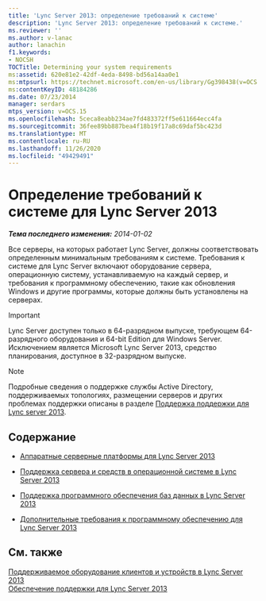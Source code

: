 ```yaml
---
title: 'Lync Server 2013: определение требований к системе'
description: 'Lync Server 2013: определение требований к системе.'
ms.reviewer: ''
ms.author: v-lanac
author: lanachin
f1.keywords:
- NOCSH
TOCTitle: Determining your system requirements
ms:assetid: 620e81e2-42df-4eda-8498-bd56a14aa0e1
ms:mtpsurl: https://technet.microsoft.com/en-us/library/Gg398438(v=OCS.15)
ms:contentKeyID: 48184286
ms.date: 07/23/2014
manager: serdars
mtps_version: v=OCS.15
ms.openlocfilehash: 5ceca8eabb234ae7fd483372ff5e611664ecc4fa
ms.sourcegitcommit: 36fee89bb887bea4f18b19f17a8c69daf5bc423d
ms.translationtype: MT
ms.contentlocale: ru-RU
ms.lasthandoff: 11/26/2020
ms.locfileid: "49429491"
---
```

# <a name="determining-your-system-requirements-for-lync-server-2013"></a>Определение требований к системе для Lync Server 2013

<div data-xmlns="http://www.w3.org/1999/xhtml">

<div class="topic" data-xmlns="http://www.w3.org/1999/xhtml" data-msxsl="urn:schemas-microsoft-com:xslt" data-cs="https://msdn.microsoft.com/">

<div data-asp="https://msdn2.microsoft.com/asp">



</div>

<div id="mainSection">

<div id="mainBody">

<span> </span>

_**Тема последнего изменения:** 2014-01-02_

Все серверы, на которых работает Lync Server, должны соответствовать определенным минимальным требованиям к системе. Требования к системе для Lync Server включают оборудование сервера, операционную систему, устанавливаемую на каждый сервер, и требования к программному обеспечению, такие как обновления Windows и другие программы, которые должны быть установлены на серверах.

<div>


> [!IMPORTANT]  
> Lync Server доступен только в 64-разрядном выпуске, требующем 64-разрядного оборудования и 64-bit Edition для Windows Server. Исключением является Microsoft Lync Server 2013, средство планирования, доступное в 32-разрядном выпуске.



</div>

<div>


> [!NOTE]  
> Подробные сведения о поддержке службы Active Directory, поддерживаемых топологиях, размещении серверов и других проблемах поддержки описаны в разделе <A href="lync-server-2013-supportability.md">Поддержка поддержки для Lync server 2013</A>.



</div>

<div>

## <a name="in-this-section"></a>Содержание

  - [Аппаратные серверные платформы для Lync Server 2013](lync-server-2013-server-hardware-platforms.md)

  - [Поддержка сервера и средств в операционной системе в Lync Server 2013](lync-server-2013-server-and-tools-operating-system-support.md)

  - [Поддержка программного обеспечения баз данных в Lync Server 2013](lync-server-2013-database-software-support.md)

  - [Дополнительные требования к программному обеспечению для Lync Server 2013](lync-server-2013-additional-software-requirements.md)

</div>

<div>

## <a name="see-also"></a>См. также


[Поддерживаемое оборудование клиентов и устройств в Lync Server 2013](lync-server-2013-client-and-device-hardware-support.md)  
[Обеспечение поддержки для Lync Server 2013](lync-server-2013-supportability.md)  
  

</div>

</div>

<span> </span>

</div>

</div>

</div>

